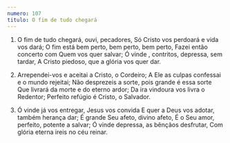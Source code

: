 ```yaml
---
numero: 107
titulo: O fim de tudo chegará
---
```

1. O fim de tudo chegará, ouvi, pecadores,
   Só Cristo vos perdoará e vida vos dará;
   O fim está bem perto, bem perto, bem perto,
   Fazei então concerto com Quem vos quer salvar;
   Ó vinde , contritos, depressa, sem tardar,
   A Cristo piedoso, que a glória vos quer dar.

2. Arrependei-vos e aceitai a Cristo, o Cordeiro;
   A Ele as culpas confessai e o mundo rejeitai;
   Não desprezeis a sorte, pois grande é essa sorte
   Que livrará da morte e do eterno ardor;
   Da ira vindoura vos livra o Redentor;
   Perfeito refúgio é Cristo, o Salvador.

3. Ó vinde já vos entregar, Jesus vos convida
   E quer a Deus vos adotar, também herança dar;
   É grande Seu afeto, divino afeto,
   É o Seu amor, perfeito, potente a salvar;
   Ó vinde depressa, as bênçãos desfrutar,
   Com glória eterna ireis no céu reinar.
